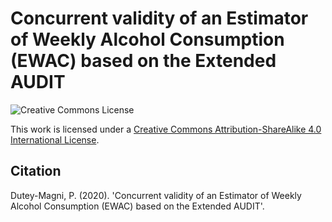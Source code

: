 
# Concurrent validity of an Estimator of Weekly Alcohol Consumption (EWAC) based on the Extended AUDIT


![[Creative Commons License](http://creativecommons.org/licenses/by-sa/4.0/)](https://i.creativecommons.org/l/by-sa/4.0/88x31.png)

This work is licensed under a [Creative Commons Attribution-ShareAlike 4.0 International License](http://creativecommons.org/licenses/by-sa/4.0/).

## Citation

Dutey-Magni, P. (2020). 'Concurrent validity of an Estimator of Weekly Alcohol Consumption (EWAC) based on the Extended AUDIT'.

 

